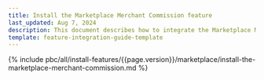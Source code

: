 ```yaml
---
title: Install the Marketplace Merchant Commission feature
last_updated: Aug 7, 2024
description: This document describes how to integrate the Marketplace Merchant Commission feature into a Spryker project.
template: feature-integration-guide-template
---
```


{% include pbc/all/install-features/{{page.version}}/marketplace/install-the-marketplace-merchant-commission.md %} <!-- To edit, see /_includes/pbc/all/install-features/202407.0/marketplace/install-the-marketplace-merchant-commission.md -->
